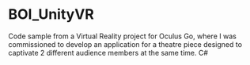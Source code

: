 # BOI_UnityVR
Code sample from a Virtual Reality project for Oculus Go, where I was commissioned to develop an application for a theatre piece designed to captivate 2 different audience members at the same time. C#
